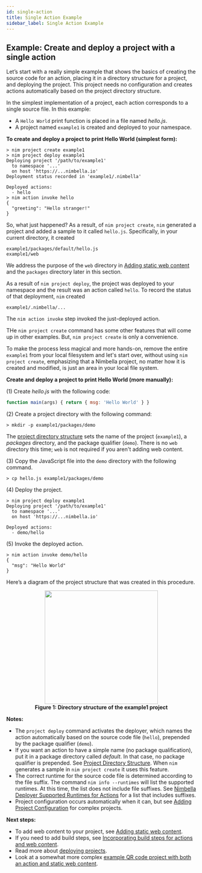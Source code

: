 ```yaml
---
id: single-action
title: Single Action Example
sidebar_label: Single Action Example
---
```


## Example: Create and deploy a project with a single action

Let’s start with a really simple example that shows the basics of creating the source code for an action, placing it in a directory structure for a project, and deploying the project. This project needs no configuration and creates actions automatically based on the project directory structure.

In the simplest implementation of a project, each action corresponds to a single source file. In this example:

*   A `Hello World` print function is placed in a file named _hello.js_.
*   A project named `example1` is created and deployed to your namespace.

**To create and deploy a project to print Hello World (simplest form):**

```shell
> nim project create example1
> nim project deploy example1
Deploying project '/path/to/example1'
  to namespace '...'
  on host 'https://...nimbella.io'
Deployment status recorded in 'example1/.nimbella'

Deployed actions:
  - hello
> nim action invoke hello
{
  "greeting": "Hello stranger!"
}
```
So, what just happened?  As a result, of `nim project create`, `nim` generated a project and added a sample to it called `hello.js`.  Specifically, in your current directory, it created

```shell
example1/packages/default/hello.js
example1/web
```

We address the purpose of the `web` directory in [Adding static web content](web-content.md) and the `packages` directory later in this section.

As a result of `nim project deploy`, the project was deployed to your namespace and the result was an action called `hello`.  To record the status of that deployment, `nim` created

```shell
example1/.nimbella/...
```

The `nim action invoke` step invoked the just-deployed action.

THe `nim project create` command has some other features that will come up in other examples.  But, `nim project create` is only a convenience.

To make the process less magical and more hands-on, remove the entire `example1` from your local filesystem and let's start over, without using `nim project create`, emphasizing that a Nimbella project, no matter how it is created and modified, is just an area in your local file system.

**Create and deploy a project to print Hello World (more manually):**

(1) Create _hello.js_ with the following code:

```js
function main(args) { return { msg: 'Hello World' } }
```

(2) Create a project directory with the following command:

```shell
> mkdir -p example1/packages/demo
```

The [project directory structure](projects.md) sets the name of the project (`example1`), a _packages_ directory, and the package qualifier (`demo`).  There is no `web` directory this time; `web` is not required if you aren't adding web content.

(3) Copy the JavaScript file into the `demo` directory with the following command.

```shell
> cp hello.js example1/packages/demo
```

(4) Deploy the project.

```shell
> nim project deploy example1
Deploying project '/path/to/example1'
  to namespace '...'
  on host 'https://...nimbella.io'

Deployed actions:
  - demo/hello
```

(5)  Invoke the deployed action.

```shell
> nim action invoke demo/hello
{
  "msg": "Hello World"
}
```

Here’s a diagram of the project structure that was created in this procedure.

<center id="fig2"><img src="img/fig2-nim-example1-project-directory-structure.svg" height="300"/></center>
<center><strong>Figure 1: Directory structure of the example1 project</strong></center>

**Notes:**

*   The `project deploy` command activates the deployer, which names the action automatically based on the source code file (`hello`), prepended by the package qualifier (`demo`).
*   If you want an action to have a simple name (no package qualification), put it in a package directory called _default_. In that case, no package qualifier is prepended. See [Project Directory Structure](projects.md).  When `nim` generates a sample in `nim project create` it uses this feature.
*   The correct runtime for the source code file is determined according to the file suffix.  The command `nim info --runtimes` will list the supported runtimes.  At this time, the list does not include file suffixes.  See [Nimbella Deployer Supported Runtimes for Actions](deployer-features.md#nimbella-deployer-supported-runtimes-for-actions) for a list that includes suffixes.
*   Project configuration occurs automatically when it can, but see [Adding Project Configuration](configuration.md) for complex projects.

**Next steps:**

*   To add web content to your project, see [Adding static web content](web-content.md).
*   If you need to add build steps, see [Incorporating build steps for actions and web content](building.md).
*   Read more about [deploying projects](deployer-features.md).
*   Look at a somewhat more complex [example QR code project with both an action and static web content](https://github.com/nimbella/demo-projects/tree/master/qrcode).
